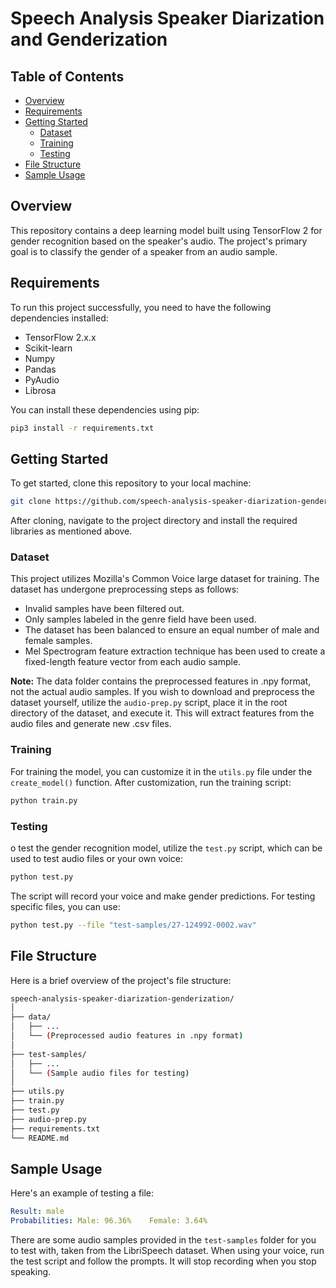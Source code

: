 # Speech Analysis Speaker Diarization and Genderization

## Table of Contents
- [Overview](#overview)
- [Requirements](#requirements)
- [Getting Started](#getting-started)
  - [Dataset](#prerequisites)
  - [Training](#installation)
  - [Testing](#configuration)
- [File Structure](#file-structure)
- [Sample Usage](#sample-usage)

## Overview
This repository contains a deep learning model built using TensorFlow 2 for gender recognition based on the speaker's audio. The project's primary goal is to classify the gender of a speaker from an audio sample.

## Requirements
To run this project successfully, you need to have the following dependencies installed:
- TensorFlow 2.x.x
- Scikit-learn
- Numpy
- Pandas
- PyAudio
- Librosa

You can install these dependencies using pip:
```bash
pip3 install -r requirements.txt
```

## Getting Started

To get started, clone this repository to your local machine:
```bash
git clone https://github.com/speech-analysis-speaker-diarization-genderization
```
After cloning, navigate to the project directory and install the required libraries as mentioned above.

### Dataset
This project utilizes Mozilla's Common Voice large dataset for training. The dataset has undergone preprocessing steps as follows:

- Invalid samples have been filtered out.
- Only samples labeled in the genre field have been used.
- The dataset has been balanced to ensure an equal number of male and female samples.
- Mel Spectrogram feature extraction technique has been used to create a fixed-length feature vector from each audio sample.
  
**Note:** The data folder contains the preprocessed features in .npy format, not the actual audio samples. If you wish to download and preprocess the dataset yourself, utilize the `audio-prep.py` script, place it in the root directory of the dataset, and execute it. This will extract features from the audio files and generate new .csv files.

### Training
For training the model, you can customize it in the `utils.py` file under the `create_model()` function. After customization, run the training script:
```bash
python train.py
```

### Testing
o test the gender recognition model, utilize the `test.py` script, which can be used to test audio files or your own voice:
```bash
python test.py
```

The script will record your voice and make gender predictions. For testing specific files, you can use:
```bash
python test.py --file "test-samples/27-124992-0002.wav"
```
## File Structure
Here is a brief overview of the project's file structure:
```bash
speech-analysis-speaker-diarization-genderization/
│
├── data/
│   ├── ...
│   └── (Preprocessed audio features in .npy format)
│
├── test-samples/
│   ├── ...
│   └── (Sample audio files for testing)
│
├── utils.py
├── train.py
├── test.py
├── audio-prep.py
├── requirements.txt
└── README.md
```

## Sample Usage
Here's an example of testing a file:
```yaml
Result: male
Probabilities: Male: 96.36%    Female: 3.64%
```
There are some audio samples provided in the `test-samples` folder for you to test with, taken from the LibriSpeech dataset. When using your voice, run the test script and follow the prompts. It will stop recording when you stop speaking.
